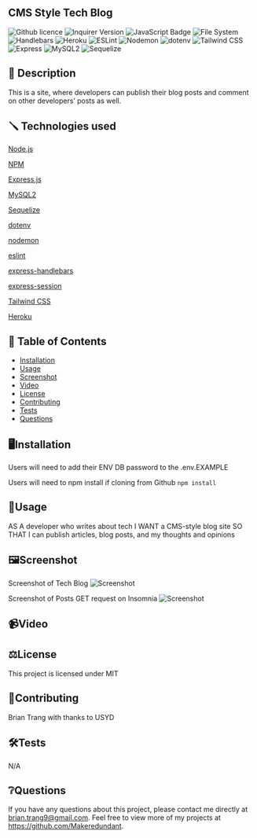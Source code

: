 ## CMS Style Tech Blog

![Github licence](http://img.shields.io/badge/license-MIT-blue.svg)
![Inquirer Version](https://img.shields.io/badge/Inquirer-8.2.4-blue.svg)
![JavaScript Badge](https://img.shields.io/badge/JavaScript-Latest%20Version-yellow.svg)
![File System](https://img.shields.io/badge/File%20System-Implemented-green.svg)
![Handlebars](https://img.shields.io/badge/Handlebars-Implemented-orange.svg)
![Heroku](https://img.shields.io/badge/Heroku-Deployed-brightgreen.svg)
![ESLint](https://img.shields.io/badge/ESLint-Configured-blueviolet.svg)
![Nodemon](https://img.shields.io/badge/Nodemon-Configured-yellowgreen.svg)
![dotenv](https://img.shields.io/badge/dotenv-Used-success.svg)
![Tailwind CSS](https://img.shields.io/badge/Tailwind%20CSS-Used-blue.svg)
![Express](https://img.shields.io/badge/Express-Used-lightgrey.svg)
![MySQL2](https://img.shields.io/badge/MySQL2-Used-blue.svg)
![Sequelize](https://img.shields.io/badge/Sequelize-Used-blueviolet.svg)

## 📄 Description

This is a site, where developers can publish their blog posts and comment on other developers’ posts as well.

## 🪛 Technologies used

<p><a href="https://nodejs.org/">Node.js</a></p>
<p><a href="https://www.npmjs.com/">NPM</a></p>
<p><a href="https://www.npmjs.com/package/express">Express.js</a></p>
<p><a href="https://www.npmjs.com/package/mysql2">MySQL2</a></p>
<p><a href="https://www.npmjs.com/package/sequelize">Sequelize</a></p>
<p><a href="https://www.npmjs.com/package/dotenv">dotenv</a></p>
<p><a href="https://www.npmjs.com/package/nodemon">nodemon</a></p>
<p><a href="https://www.npmjs.com/package/eslint">eslint</a></p>
<p><a href="https://handlebarsjs.com/">express-handlebars</a></p>
<p><a href="https://www.npmjs.com/package/express-session">express-session</a></p> 
<p><a href="https://tailwindcss.com/">Tailwind CSS</a></p>
<p><a href="https://heroku.com/">Heroku</a></p>
 
## 📓 Table of Contents
- [Installation](#Installation)
- [Usage](#Usage)
- [Screenshot](#Screenshot)
- [Video](#Video)
- [License](#License)
- [Contributing](#Contributing)
- [Tests](#Tests)
- [Questions](#Questions)
    
## 🖥️Installation

Users will need to add their ENV DB password to the .env.EXAMPLE

Users will need to npm install if cloning from Github 
 ```npm install```
  
## 💬Usage 


AS A developer who writes about tech
I WANT a CMS-style blog site
SO THAT I can publish articles, blog posts, and my thoughts and opinions

## 🖼️Screenshot
Screenshot of Tech Blog
![Screenshot](./assets/Blog%20screen.jpg.png)

Screenshot of Posts  GET request on Insomnia
![Screenshot](./assets/Screenshot%202023-09-10%20171555.png)

## 📹Video

## ⚖️License

This project is licensed under MIT

## 🤝Contributing

Brian Trang with thanks to USYD

## 🛠️Tests

N/A

## ❔Questions

If you have any questions about this project, please contact me directly at brian.trang9@gmail.com. Feel free to view more of my projects at https://github.com/Makeredundant.
